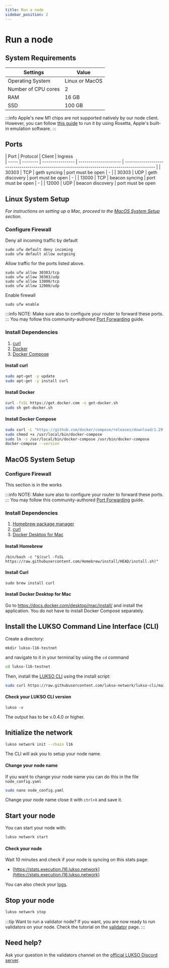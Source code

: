 ```yaml
---
title: Run a node
sidebar_position: 2
---
```


# Run a node

## System Requirements

| Settings            | Value          |
| ------------------- | -------------- |
| Operating System    | Linux or MacOS |
| Number of CPU cores | 2              |
| RAM                 | 16 GB          |
| SSD                 | 100 GB         |

:::info
Apple's new M1 chips are not supported natively by our node client. However, you can follow [this guide](https://medium.com/@luki3k5/running-lukso-node-on-m1-mac-acf92d433a38) to run it by using Rosetta, Apple's built-in emulation software.
:::

## Ports

| Port  | Protocol | Client           | Ingress               
| ----- | -------- | ---------------- | --------------------- | --------------------------------------------------------------------------------------------- |
| 30303 | TCP      | geth syncing     | port must be open     | -                                                                                             |
| 30303 | UDP      | geth discovery   | port must be open     | -                                                                                             |
| 13000 | TCP      | beacon syncing   | port must be open     | -                                                                                             |
| 12000 | UDP      | beacon discovery | port must be open                                                 
## Linux System Setup

_For instructions on setting up a Mac, proceed to the [MacOS System Setup](#macos-system-setup) section._

### Configure Firewall

Deny all incoming traffic by default

```
sudo ufw default deny incoming
sudo ufw default allow outgoing
```

Allow traffic for the ports listed above.

```
sudo ufw allow 30303/tcp
sudo ufw allow 30303/udp
sudo ufw allow 13000/tcp
sudo ufw allow 12000/udp
```

Enable firewall

```
sudo ufw enable
```

:::info
NOTE: Make sure also to configure your router to forward these ports.
:::
You may follow this community-authored [Port Forwarding](https://github.com/KEEZ-RobG/node-guide/blob/main/PortForward.md) guide.

### Install Dependencies

1. [curl](https://curl.se/)
2. [Docker](https://docs.docker.com/get-docker/)
3. [Docker Compose](https://docs.docker.com/compose/)

#### Install curl

```sh
sudo apt-get -y update
sudo apt-get -y install curl
```

#### Install Docker

```sh
curl -fsSL https://get.docker.com -o get-docker.sh
sudo sh get-docker.sh
```

#### Install Docker Compose

```sh
sudo curl -L "https://github.com/docker/compose/releases/download/1.29.2/docker-compose-$(uname -s)-$(uname -m)" -o /usr/local/bin/docker-compose
sudo chmod +x /usr/local/bin/docker-compose
sudo ln -s /usr/local/bin/docker-compose /usr/bin/docker-compose
docker-compose --version
```

## MacOS System Setup

### Configure Firewall

This section is in the works

:::info
NOTE: Make sure also to configure your router to forward these ports.  
:::
You may follow this community-authored [Port Forwarding](https://github.com/KEEZ-RobG/node-guide/blob/main/PortForward.md) guide.

### Install Dependencies

1. [Homebrew package manager](https://brew.sh)
2. [curl](https://macappstore.org/curl/)
3. [Docker Desktop for Mac](https://docs.docker.com/desktop/mac/install/)

#### Install Homebrew

```
/bin/bash -c "$(curl -fsSL https://raw.githubusercontent.com/Homebrew/install/HEAD/install.sh)"
```

#### Install Curl

```
sudo brew install curl
```

#### Install Docker Desktop for Mac

Go to https://docs.docker.com/desktop/mac/install/ and install the application.
You do not have to install Docker Compose separately.

## Install the LUKSO Command Line Interface (CLI)

Create a directory:

```
mkdir lukso-l16-testnet
```

and navigate to it in your terminal by using the `cd` command

```bash
cd lukso-l16-testnet
```

Then, install the [LUKSO CLI](https://github.com/lukso-network/lukso-cli) using the install script:

```sh
sudo curl https://raw.githubusercontent.com/lukso-network/lukso-cli/main/install.sh | sudo bash
```

#### Check your LUKSO CLI version

```
lukso -v
```

The output has to be v.0.4.0 or higher.

## Initialize the network

```sh
lukso network init --chain l16
```

The CLI will ask you to setup your node name.

#### Change your node name

If you want to change your node name you can do this in the file `node_config.yaml`

```sh
sudo nano node_config.yaml
```

Change your node name close it with `ctrl+X` and save it.

## Start your node

You can start your node with:

```sh
lukso network start
```

#### Check your node

Wait 10 minutes and check if your node is syncing on this stats page:

- [https://stats.execution.l16.lukso.network](https://stats.execution.l16.lukso.network)

You can also check your [logs](./l16-logs.md).

## Stop your node

```sh
lukso network stop
```

:::tip Want to run a validator node?
If you want, you are now ready to run validators on your node. Check the tutorial on the [validator](./validator) page.
:::

## Need help?

Ask your question in the validators channel on the [official LUKSO Discord server](https://discord.gg/u7cmyUyw8F).

